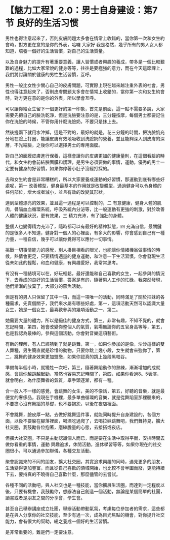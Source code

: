 # 【魅力工程】2.0：男士自身建设：第7节 良好的生活习惯

男性也得注意起來了，否則皮膚問題太多會在情常上收錯的，當你第一次和女生約會時，對方更在意的是你的外表，哈囉 大家好 我是格然，幾乎所有的男人女人都知道，培養一個好的生活習慣，對自己的生活質量。

以及自身魅力的提升有著重要意義，讓人習慣或者興趣的養成，帶多是一個比較艱難的過程，比如大家常說的健身等等，往往是要極強的意力，而在今天這節課上，我們將討論關於健康的男性生活習慣，互呼。

男性一般比女性少關心自己的皮膚問題，可實際上現在越來越注重外表的社會，男性也得注意起來了，否則皮膚問題太多會在情常上收錯的，當你第一次和女生約會時，對方更在意的是你的外表，所以學會互呼。

可以讓你給女生留下一個更好的第一印象，首先是前面，這一點不需要多說，大家需要先把自己的臉洗乾淨，但是洗臉要注意的是，三分鐘按摩，每個男士都要記住你在洗臉的時候，不管你用什麼洗臉奶，不要只是抹上去。

然後搓兩下就用水沖掉，這是不對的，最好的就是，花三分鐘的時間，把洗臉奶充分地在臉上打圈，能讓皮膚有效地吸收到洗臉奶的營養，並且能夠深入到皮膚的深層，不光結臉，之後你可以選擇男士的專用面膜。

對自己的面膜皮膚進行保養，這樣會讓你的皮膚更加的健康量則，在這個看臉的時代，和女生約會前結臉面膜和護理，是男生必須要做的事情，運動，優秀的男士一定要有健身的好習慣，如果你停著小肚子沒經打採的。

去和女生約會是非常糟糕的，所以大家要養成運動的好習慣，那運動到底有哪些好處呢，第一 改善體型，健身最基本的作用就是改變體型，通過健身可以令身體的任何部位，增大或者減小，並且有效的改變其形狀。

達到型體漂亮的效果，並且這一過程是可以控制的，二 有意健康，健身人體的肌肉，骨隔血血循環系統，呼吸系統內分泌等，比一般運動有更強的刺激，對於改善人體的健康狀況，更有效果，三 精力充沛，有了強壯的身體。

整個人也變得精力充沛了，隨時都可以有最好的精神狀態，四 充滿自信，最關鍵的是很多人不知道，健身對一個人的心裡面，有多大的影響，你會感到自己有一種力量，一種自信，幾乎可以讓你覺得可以應付一切事情。

挑戰一切事情能力的感覺，別人掛目相看的眼光，也能讓你情緒機翁做事情的時候，熱情會更足，只要精情適量的健身運動，和注意一下生活習慣，你會發現生活從未如此的輕鬆，和血和健康，有興趣愛好，我常常思考。

有沒有一種結境可以在，好玩輕鬆，最好還能和自己喜歡的女生，一起參與的情況下，去養成的良好的生活習慣，答案是有的，隨著男人工作的忙碌，我突然發現，他們漸漸的放棄了，大部分的燕魚活動。

但是有的男人只保留了其中一項，而這一項唯一的活動，同時滿足了關於把妹的各種需求，先賣個關子，我們來水屬有哪些好處，第一，這項活動天然可以認識大量女生，她是一個女生，最喜歡參與的幾項活動之一，第二。

她需要大量的體力，所以是絕佳的健身方式，第三，非常有趣，不知不覺的，就會忘記時間，第四，她會改變你整個人的氣質，氣場無論你的五官身高等等，第五，也是我認為最棒的，參與這個活動，你會對音樂這項藝術。

有新的理解，有人已經猜到了就是跳舞，第一，如果你參加的是像，沙沙這樣的雙人舞種，男生簡直就是珍惜的動物，只要你跳上幾小段，女生就會來強你了，第二，跳舞的健身效果更加盟戀，如果你認真的跳上幾段黑帕谷。

準備每半個小時，就犧牲一次吧，第三，隨著舞蹈動作的熟練，漸漸增加的成就感，會讓你越跳越起勁，當然也容易忘記時間了，第四，如果你看過8。5表演，就會明白，為什麼舞者的氣質，舉手頭逐漸，都有一種。

合一般人不一樣的感覺，會跳舞的女生，美的不像話，第五，好聽的音樂，就是最便宜的奢侈品，我現在手機裡，最多單曲循環的音樂，就是從舞蹈室那裡聽來的，不要擔心沒有舞蹈的基礎，也不要抱怨，以後在夜店裡面。

不會跳舞，臉皮厚一點，去做好跳舞這件事，就能同時提升自身建設的，各個方面，以後不要躲在腳落裡面，喝酒吃過爬了，去喝拉妹跳舞吧，我們舞持見，擴大社交圈，我鼓勵各位抱著，磨練膽量的心態，去接搭或夜店。

但擴大社交圈，不只是主動認識個人而已，而是要在生活中取得平衡，安排時間去做你看重的事情，運動 興趣追求，休閒活動，進休學習等等，如果你現在的社交圈很小，可以通過參加聯儀，各種交友活動。

聚會認識來的不同的朋友，擴大社交圈，其實追求興趣的同時，遇見更多的朋友，生活變得更加豐富，而且從自己喜歡的領域開始，也比較不會半圖而廢，更能持續下去，要持真的不曉得自己喜歡什麼，那麼儘管的去嘗試。

各種不同的活動吧，與人社交也是一種技能，當你擴展生活圈，而達到一定程度以後，只要有機會，我鼓勵你，想辦法自己創造一個活動，無論是某個簡單的社團，讀書或者是朋友之間的分享會，學生會。

甚至自己舉辦講座成立社團，舉辦活動帶動氣氛，考慮每位參加者的需求，這些都是在與人分享你的社交技能，至少有過一次，成為目光焦點的機會，對你提升社交能力，會有很大的幫助，總之養成一個好的生活習慣。

是非常重要的，難是們一定要注意。